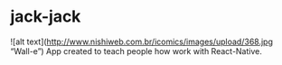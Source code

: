 # jack-jack
![alt text](http://www.nishiweb.com.br/icomics/images/upload/368.jpg “Wall-e”)
App created to teach people how work with React-Native.
